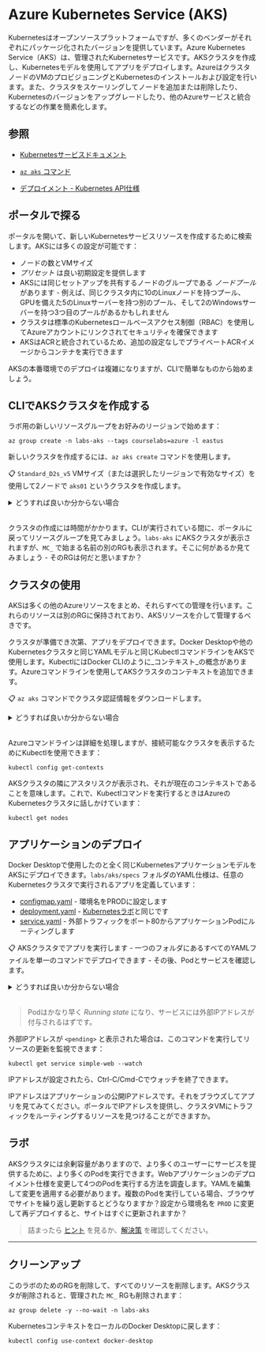 # Azure Kubernetes Service (AKS)

Kubernetesはオープンソースプラットフォームですが、多くのベンダーがそれぞれにパッケージ化されたバージョンを提供しています。Azure Kubernetes Service（AKS）は、管理されたKubernetesサービスです。AKSクラスタを作成し、Kubernetesモデルを使用してアプリをデプロイします。AzureはクラスタノードのVMのプロビジョニングとKubernetesのインストールおよび設定を行います。また、クラスタをスケーリングしてノードを追加または削除したり、Kubernetesのバージョンをアップグレードしたり、他のAzureサービスと統合するなどの作業を簡素化します。

## 参照

- [Kubernetesサービスドキュメント](https://docs.microsoft.com/ja-jp/azure/aks/)

- [`az aks` コマンド](https://docs.microsoft.com/ja-jp/cli/azure/aks?view=azure-cli-latest)

- [デプロイメント - Kubernetes API仕様](https://kubernetes.io/docs/reference/generated/kubernetes-api/v1.20/#deployment-v1-apps)

## ポータルで探る

ポータルを開いて、新しいKubernetesサービスリソースを作成するために検索します。AKSには多くの設定が可能です：

- ノードの数とVMサイズ
- _プリセット_ は良い初期設定を提供します
- AKSには同じセットアップを共有するノードのグループである _ノードプール_ があります - 例えば、同じクラスタ内に10のLinuxノードを持つプール、GPUを備えた5のLinuxサーバーを持つ別のプール、そして2のWindowsサーバーを持つ3つ目のプールがあるかもしれません
- クラスタは標準のKubernetesロールベースアクセス制御（RBAC）を使用してAzureアカウントにリンクされてセキュリティを確保できます
- AKSはACRと統合されているため、追加の設定なしでプライベートACRイメージからコンテナを実行できます

AKSの本番環境でのデプロイは複雑になりますが、CLIで簡単なものから始めましょう。

## CLIでAKSクラスタを作成する

ラボ用の新しいリソースグループをお好みのリージョンで始めます：



```
az group create -n labs-aks --tags courselabs=azure -l eastus
```


新しいクラスタを作成するには、`az aks create` コマンドを使用します。

📋 `Standard_D2s_v5` VMサイズ（または選択したリージョンで有効なサイズ）を使用して2ノードで `aks01` というクラスタを作成します。

<details>
  <summary>どうすれば良いか分からない場合</summary>

`az aks create --help` を実行すると、多くのオプションが表示されます。ほとんどは任意ですが、これによりセットアップが作成されます：



```
az aks create -g labs-aks -n aks01 --node-count 2 --node-vm-size Standard_D2s_v5 --location eastus
```


</details><br/>

クラスタの作成には時間がかかります。CLIが実行されている間に、ポータルに戻ってリソースグループを見てみましょう。`labs-aks` にAKSクラスタが表示されますが、`MC_` で始まる名前の別のRGも表示されます。そこに何があるか見てみましょう - そのRGは何だと思いますか？

## クラスタの使用

AKSは多くの他のAzureリソースをまとめ、それらすべての管理を行います。これらのリソースは別のRGに保持されており、AKSリソースを介して管理するべきです。

クラスタが準備でき次第、アプリをデプロイできます。Docker Desktopや他のKubernetesクラスタと同じYAMLモデルと同じKubectlコマンドラインをAKSで使用します。KubectlにはDocker CLIのように_コンテキスト_の概念があります。Azureコマンドラインを使用してAKSクラスタのコンテキストを追加できます。

📋 `az aks` コマンドでクラスタ認証情報をダウンロードします。

<details>
  <summary>どうすれば良いか分からない場合</summary>

AKSコマンドをリストアウトしてください：



```
az aks --help
```


`get-credentials` を見つけることができます。これはKubectlを使用してAKSクラスタにアクセスするために必要な詳細をダウンロードします：


```
az aks get-credentials -g labs-aks -n aks01 --overwrite-existing 
```


</details><br/>

Azureコマンドラインは詳細を処理しますが、接続可能なクラスタを表示するためにKubectlを使用できます：


```
kubectl config get-contexts
```


AKSクラスタの隣にアスタリスクが表示され、それが現在のコンテキストであることを意味します。これで、Kubectlコマンドを実行するときはAzureのKubernetesクラスタに話しかけています：


```
kubectl get nodes
```


## アプリケーションのデプロイ

Docker Desktopで使用したのと全く同じKubernetesアプリケーションモデルをAKSにデプロイできます。`labs/aks/specs` フォルダのYAML仕様は、任意のKubernetesクラスタで実行されるアプリを定義しています：

- [configmap.yaml](./specs/configmap.yaml) - 環境名をPRODに設定します
- [deployment.yaml](./specs/deployment.yaml) - [Kubernetesラボ](/labs/kubernetes/README.md)と同じです
- [service.yaml](./specs/service.yaml) - 外部トラフィックをポート80からアプリケーションPodにルーティングします

📋 AKSクラスタでアプリを実行します - 一つのフォルダにあるすべてのYAMLファイルを単一のコマンドでデプロイできます - その後、Podとサービスを確認します。

<details>
  <summary>どうすれば良いか分からない場合</summary>

それは同じ `kubectl apply` コマンドです - パスは単一のファイル、フォルダ、またはWebアドレスにすることができます：



```
kubectl apply -f labs/aks/specs
```


次にリソースをリストします：


```
kubectl get pods,services
```


</details><br/>

> Podはかなり早く _Running state_ になり、サービスには外部IPアドレスが付与されるはずです。

外部IPアドレスが `<pending>` と表示された場合は、このコマンドを実行してリソースの更新を監視できます：



```
kubectl get service simple-web --watch
```


IPアドレスが設定されたら、Ctrl-C/Cmd-Cでウォッチを終了できます。

IPアドレスはアプリケーションの公開IPアドレスです。それをブラウズしてアプリを見てみてください。ポータルでIPアドレスを提供し、クラスタVMにトラフィックをルーティングするリソースを見つけることができますか。

## ラボ

AKSクラスタには余剰容量がありますので、より多くのユーザーにサービスを提供するために、より多くのPodを実行できます。Webアプリケーションのデプロイメント仕様を変更して4つのPodを実行する方法を調査します。YAMLを編集して変更を適用する必要があります。複数のPodを実行している場合、ブラウザでサイトを繰り返し更新するとどうなりますか？設定から環境名を `PROD` に変更して再デプロイすると、サイトはすぐに更新されますか？

> 詰まったら [ヒント](hints_jp.md) を見るか、[解決策](solution_jp.md) を確認してください。

___

## クリーンアップ

このラボのためのRGを削除して、すべてのリソースを削除します。AKSクラスタが削除されると、管理された `MC_` RGも削除されます：



```
az group delete -y --no-wait -n labs-aks
```


KubernetesコンテキストをローカルのDocker Desktopに戻します：


```
kubectl config use-context docker-desktop
```
